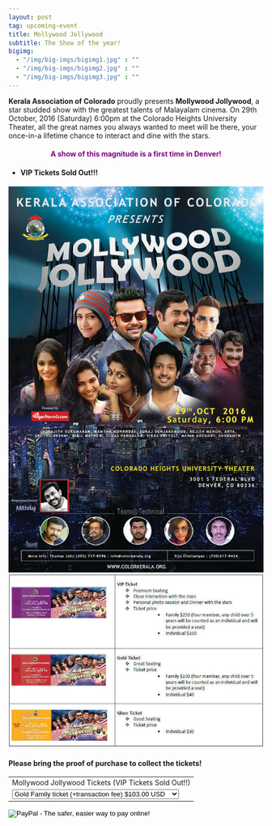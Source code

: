 ```yaml
---
layout: post
tag: upcoming-event
title: Mollywood Jollywood
subtitle: The Show of the year!
bigimg:
  - "/img/big-imgs/bigimg1.jpg" : ""
  - "/img/big-imgs/bigimg2.jpg" : ""
  - "/img/big-imgs/bigimg3.jpg" : ""
---
```

**Kerala Association of Colorado** proudly presents **Mollywood Jollywood**, a star studded show with the greatest talents of Malayalam cinema. On 29th October, 2016 (Saturday) 6:00pm at the Colorado Heights University Theater, all the great names you always wanted to meet will be there, your once-in-a lifetime chance to interact and dine with the stars.  

#### <center><span style="color:purple">A show of this magnitude is a first time in Denver!</span></center>

* #### VIP Tickets Sold Out!!!

![poster](/img/MJ-flyer-2016.jpg)   
![tickets](/img/MJ-tickets-2016.jpg)

#### Please bring the proof of purchase to collect the tickets!
<form action="https://www.paypal.com/cgi-bin/webscr" method="post" target="_top">
<input type="hidden" name="cmd" value="_s-xclick">
<input type="hidden" name="hosted_button_id" value="LSN2ZT5V2X6FQ">
<table>
<tr><td><input type="hidden" name="on0" value="Mollywood Jollywood Tickets">Mollywood Jollywood Tickets (VIP Tickets Sold Out!!)</td></tr><tr><td><select name="os0">
	<option value="Gold Family ticket (+transaction fee)">Gold Family ticket (+transaction fee) $103.00 USD</option>
	<option value="Gold Individual ticket (+transaction fee)">Gold Individual ticket (+transaction fee) $42.00 USD</option>
</select> </td></tr>
</table>
<input type="hidden" name="currency_code" value="USD">
<input type="image" src="https://www.paypalobjects.com/en_US/i/btn/btn_buynowCC_LG.gif" border="0" name="submit" alt="PayPal - The safer, easier way to pay online!">
<img alt="" border="0" src="https://www.paypalobjects.com/en_US/i/scr/pixel.gif" width="1" height="1">
</form>








